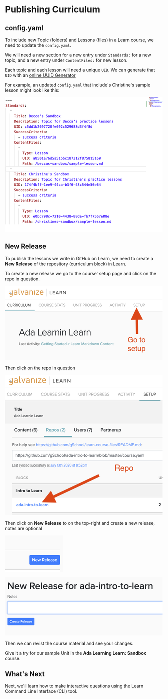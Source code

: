 # Publishing Curriculum

## config.yaml

To include new Topic (folders) and Lessons (files) in a Learn course, we need to update the `config.yaml`. 

We will need a new section for a new entry under `Standards:` for a new topic, and a new entry under `ContentFiles:` for new lesson.

Each topic and each lesson will need a unique `UID`. We can generate that `UID` with an [online UUID Generator](https://www.uuidgenerator.net/)

For example, an updated `config.yaml` that include's Christine's sample lesson might look like this:

![config.yaml](../assets/creating-content-update-config.png)

## New Release

To publish the lessons we write in GitHub on Learn, we need to create a **New Release** of the repository (curriculum block) in Learn.

To create a new release we go to the course' setup page and click on the repo in question.

![Course Setup](../images/learn-setup.png)

Then click on the repo in question

![Repo to click on](../images/repo-to-click-on.png)

Then click on **New Release** to on the top-right and create a new release, notes are optional

![new release](../images/new-release.png)

![create new release](../images/create-new-release.png)

Then we can revist the course material and see your changes.

Give it a try for our sample Unit in the **Ada Learning Learn: Sandbox** course.

## What's Next

Next, we'll learn how to make interactive questions using the Learn Command Line Interface (CLI) tool.